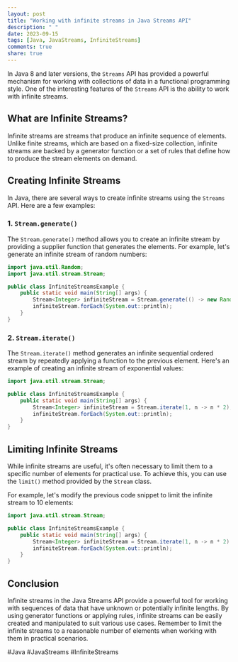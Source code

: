 ```yaml
---
layout: post
title: "Working with infinite streams in Java Streams API"
description: " "
date: 2023-09-15
tags: [Java, JavaStreams, InfiniteStreams]
comments: true
share: true
---
```


In Java 8 and later versions, the `Streams` API has provided a powerful mechanism for working with collections of data in a functional programming style. One of the interesting features of the `Streams` API is the ability to work with infinite streams. 

## What are Infinite Streams?

Infinite streams are streams that produce an infinite sequence of elements. Unlike finite streams, which are based on a fixed-size collection, infinite streams are backed by a generator function or a set of rules that define how to produce the stream elements on demand. 

## Creating Infinite Streams

In Java, there are several ways to create infinite streams using the `Streams` API. Here are a few examples:

### 1. `Stream.generate()`

The `Stream.generate()` method allows you to create an infinite stream by providing a supplier function that generates the elements. For example, let's generate an infinite stream of random numbers:

```java
import java.util.Random;
import java.util.stream.Stream;

public class InfiniteStreamsExample {
    public static void main(String[] args) {
        Stream<Integer> infiniteStream = Stream.generate(() -> new Random().nextInt());
        infiniteStream.forEach(System.out::println);
    }
}
```

### 2. `Stream.iterate()`

The `Stream.iterate()` method generates an infinite sequential ordered stream by repeatedly applying a function to the previous element. Here's an example of creating an infinite stream of exponential values:

```java
import java.util.stream.Stream;

public class InfiniteStreamsExample {
    public static void main(String[] args) {
        Stream<Integer> infiniteStream = Stream.iterate(1, n -> n * 2);
        infiniteStream.forEach(System.out::println);
    }
}
```

## Limiting Infinite Streams

While infinite streams are useful, it's often necessary to limit them to a specific number of elements for practical use. To achieve this, you can use the `limit()` method provided by the `Stream` class. 

For example, let's modify the previous code snippet to limit the infinite stream to 10 elements:

```java
import java.util.stream.Stream;

public class InfiniteStreamsExample {
    public static void main(String[] args) {
        Stream<Integer> infiniteStream = Stream.iterate(1, n -> n * 2).limit(10);
        infiniteStream.forEach(System.out::println);
    }
}
```

## Conclusion

Infinite streams in the Java Streams API provide a powerful tool for working with sequences of data that have unknown or potentially infinite lengths. By using generator functions or applying rules, infinite streams can be easily created and manipulated to suit various use cases. Remember to limit the infinite streams to a reasonable number of elements when working with them in practical scenarios.

#Java #JavaStreams #InfiniteStreams